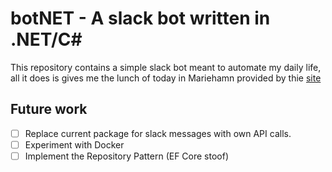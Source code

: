 # botNET - A slack bot written in .NET/C\#

This repository contains a simple slack bot meant to automate my daily life, all it does is gives me the lunch of today in Mariehamn provided by thie [site](https://www.aland.com/lunch)

## Future work
- [ ] Replace current package for slack messages with own API calls.
- [ ] Experiment with Docker
- [ ] Implement the Repository Pattern (EF Core stoof)
